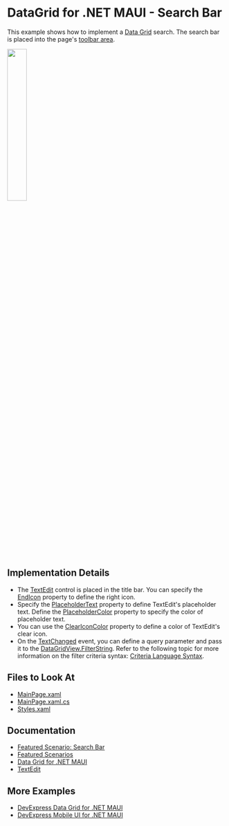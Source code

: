 <!-- default badges list -->
<!-- default badges end -->
# DataGrid for .NET MAUI - Search Bar

This example shows how to implement a [Data Grid](https://docs.devexpress.com/MAUI/403255/data-grid/data-grid) search. The search bar is placed into the page's [toolbar area](https://learn.microsoft.com/en-us/dotnet/api/microsoft.maui.controls.toolbaritem).

<img width="30%" src="https://user-images.githubusercontent.com/12169834/230120654-1b2536ff-757a-499b-873b-5eb5d13b47ad.png"/>

## Implementation Details

* The [TextEdit](https://docs.devexpress.com/MAUI/DevExpress.Maui.Editors.TextEdit) control is placed in the title bar. You can specify the [EndIcon](https://docs.devexpress.com/MAUI/DevExpress.Maui.Editors.EditBase.ErrorIcon) property to define the right icon. 
* Specify the [PlaceholderText](https://docs.devexpress.com/MAUI/DevExpress.Maui.Editors.EditBase.PlaceholderText) property to define TextEdit's placeholder text. Define the [PlaceholderColor](https://docs.devexpress.com/MAUI/DevExpress.Maui.Editors.EditBase.PlaceholderColor) property to specify the color of placeholder text.
* You can use the [ClearIconColor](https://docs.devexpress.com/MAUI/DevExpress.Maui.Editors.EditBase.ClearIconColor) property to define a color of TextEdit's clear icon.
* On the [TextChanged](https://docs.devexpress.com/MAUI/DevExpress.Maui.Editors.TextEditBase.TextChanged) event, you can define a query parameter and pass it to the [DataGridView.FilterString](https://docs.devexpress.com/MAUI/DevExpress.Maui.DataGrid.DataGridView.FilterString). Refer to the following topic for more information on the filter criteria syntax: [Criteria Language Syntax](https://docs.devexpress.com/CoreLibraries/4928/devexpress-data-library/criteria-language-syntax).


## Files to Look At

* [MainPage.xaml](CS/MainPage.xaml)
* [MainPage.xaml.cs](CS/MainPage.xaml.cs)
* [Styles.xaml](CS/Resources/Styles/Styles.xaml)

## Documentation

* [Featured Scenario: Search Bar](https://docs.devexpress.com/MAUI/404301)
* [Featured Scenarios](https://docs.devexpress.com/MAUI/404291)
* [Data Grid for .NET MAUI](https://docs.devexpress.com/MAUI/403255/data-grid/data-grid)
* [TextEdit](https://docs.devexpress.com/MAUI/DevExpress.Maui.Editors.TextEdit)

## More Examples

* [DevExpress Data Grid for .NET MAUI](https://github.com/DevExpress-Examples/maui-data-grid/)
* [DevExpress Mobile UI for .NET MAUI](https://github.com/DevExpress-Examples/maui-demo-app/)
